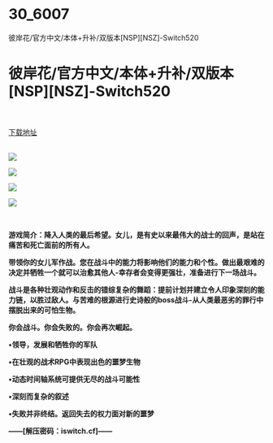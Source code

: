 # 30_6007
彼岸花/官方中文/本体+升补/双版本[NSP][NSZ]-Switch520
# 彼岸花/官方中文/本体+升补/双版本[NSP][NSZ]-Switch520
 <br/></br>
[下载地址](https://www.switch520.cc/article/6007 "下载地址")
<br/></br>

<p><img src="https://www.switch520.cc/muke_img/upload_art_editor_20201022-1_0b958854cf22c703476400043f64930c.jpg"></p>
<p><img src="https://www.switch520.cc/muke_img/upload_art_editor_20201022-1_a6833e83db155234dccb23de7a18c5b9.jpg"></p>
<p><img src="https://www.switch520.cc/muke_img/upload_art_editor_20201022-1_efb494f7f4fa52d47079985d943ad154.jpg"></p>
<p><img src="https://www.switch520.cc/muke_img/upload_art_editor_20201022-1_4a07d55bfbad2d28a37d63cc0cac7369.jpg"></p>
<p><span><strong> <br></strong></span></p>
<p></p>
<p><span><strong>游戏简介：降入人类的最后希望。女儿，是有史以来最伟大的战士的回声，是站在痛苦和死亡面前的所有人。</strong></span></p>
<p><span><strong>带领你的女儿军作战。您在战斗中的能力将影响他们的能力和个性。做出最艰难的决定并牺牲一个就可以治愈其他人-幸存者会变得更强壮，准备进行下一场战斗。</strong></span></p>
<p></p>
<p><span><strong>战斗是各种壮观动作和反击的错综复杂的舞蹈：提前计划并建立令人印象深刻的能力链，以胜过敌人。与苦难的根源进行史诗般的boss战斗-从人类最恶劣的罪行中摆脱出来的可怕生物。</strong></span></p>
<p></p>
<p><span><strong>你会战斗。你会失败的。你会再次崛起。</strong></span></p>
<p></p>
<p><span><strong>•领导，发展和牺牲你的军队</strong></span></p>
<p><span><strong>•在壮观的战术RPG中表现出色的噩梦生物</strong></span></p>
<p><span><strong>•动态时间轴系统可提供无尽的战斗可能性</strong></span></p>
<p><span><strong>•深刻而复杂的叙述</strong></span></p>
<p><span><strong>•失败并非终结。返回失去的权力面对新的噩梦</strong></span></p>
<p><span><strong>——[解压密码：iswitch.cf]——</strong></span></p>
